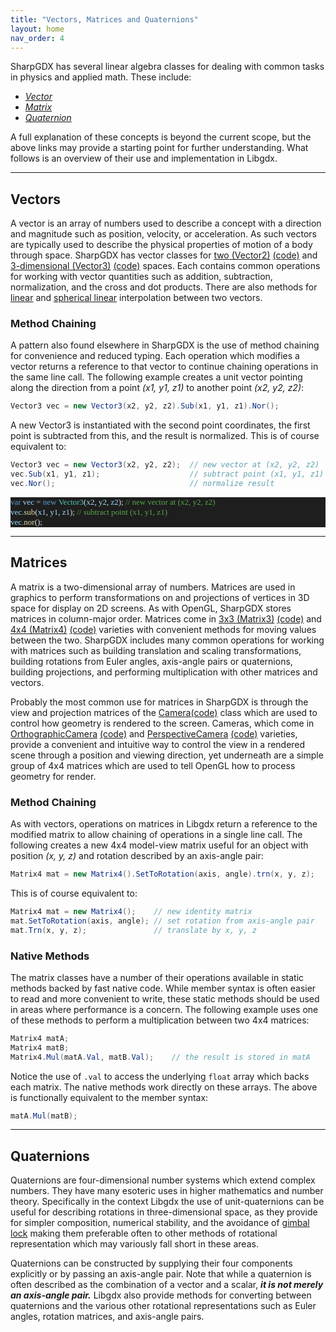 ```yaml
---
title: "Vectors, Matrices and Quaternions"
layout: home
nav_order: 4
---
```


SharpGDX has several linear algebra classes for dealing with common tasks in physics and applied math. These include:

  * *[Vector](https://en.wikipedia.org/wiki/Euclidean_vector)*
  * *[Matrix](https://en.wikipedia.org/wiki/Matrix_%28mathematics%29)*
  * *[Quaternion](https://en.wikipedia.org/wiki/Quaternion)*

A full explanation of these concepts is beyond the current scope, but the above links may provide a starting point for further understanding. What follows is an overview of their use and implementation in Libgdx.

----

## Vectors

A vector is an array of numbers used to describe a concept with a direction and magnitude such as position, velocity, or acceleration. As such vectors are typically used to describe the physical properties of motion of a body through space. SharpGDX has vector classes for [two (Vector2)](https://javadoc.io/doc/com.badlogicgames.gdx/gdx/latest/com/badlogic/gdx/math/Vector2.html) [(code)](https://github.com/sharpgdx/sharpgdx/tree/master/gdx/src/com/badlogic/gdx/math/Vector2.java) and [3-dimensional (Vector3)](https://javadoc.io/doc/com.badlogicgames.gdx/gdx/latest/com/badlogic/gdx/math/Vector3.html) [(code)](https://github.com/sharpgdx/sharpgdx/tree/master/gdx/src/com/badlogic/gdx/math/Vector3.java) spaces. Each contains common operations for working with vector quantities such as addition, subtraction, normalization, and the cross and dot products. There are also methods for [linear](https://en.wikipedia.org/wiki/Linear_interpolation) and [spherical linear](https://en.wikipedia.org/wiki/Spherical_linear_interpolation) interpolation between two vectors.

### Method Chaining

A pattern also found elsewhere in SharpGDX is the use of method chaining for convenience and reduced typing. Each operation which modifies a vector returns a reference to that vector to continue chaining operations in the same line call. The following example creates a unit vector pointing along the direction from a point _(x1, y1, z1)_ to another point _(x2, y2, z2)_:

```java
Vector3 vec = new Vector3(x2, y2, z2).Sub(x1, y1, z1).Nor();
```

A new Vector3 is instantiated with the second point coordinates, the first point is subtracted from this, and the result is normalized. This is of course equivalent to:

```csharp
Vector3 vec = new Vector3(x2, y2, z2);	// new vector at (x2, y2, z2)
vec.Sub(x1, y1, z1);					// subtract point (x1, y1, z1)
vec.Nor();								// normalize result
```

<pre style="font-family:Cascadia Mono;font-size:13px;color:gainsboro;background:#1e1e1e;"><span style="color:#569cd6;">var</span>&nbsp;<span style="color:#9cdcfe;">vec</span>&nbsp;<span style="color:#b4b4b4;">=</span>&nbsp;<span style="color:#569cd6;">new</span>&nbsp;<span style="color:#4ec9b0;">Vector3</span>(<span style="color:#9cdcfe;">x2</span>,&nbsp;<span style="color:#9cdcfe;">y2</span>,&nbsp;<span style="color:#9cdcfe;">z2</span>);&nbsp;<span style="color:#57a64a;">//&nbsp;new&nbsp;vector&nbsp;at&nbsp;(x2,&nbsp;y2,&nbsp;z2)</span>
<span style="color:#9cdcfe;">vec</span><span style="color:#b4b4b4;">.</span><span style="color:#dcdcaa;">sub</span>(<span style="color:#9cdcfe;">x1</span>,&nbsp;<span style="color:#9cdcfe;">y1</span>,&nbsp;<span style="color:#9cdcfe;">z1</span>);&nbsp;<span style="color:#57a64a;">//&nbsp;subtract&nbsp;point&nbsp;(x1,&nbsp;y1,&nbsp;z1)</span>
<span style="color:#9cdcfe;">vec</span><span style="color:#b4b4b4;">.</span><span style="color:#dcdcaa;">nor</span>();
</pre>

----

## Matrices

A matrix is a two-dimensional array of numbers. Matrices are used in graphics to perform transformations on and projections of vertices in 3D space for display on 2D screens. As with OpenGL, SharpGDX stores matrices in column-major order. Matrices come in 
[3x3 (Matrix3)](https://javadoc.io/doc/com.badlogicgames.gdx/gdx/latest/com/badlogic/gdx/math/Matrix3.html) 
[(code)](https://github.com/sharpgdx/sharpgdx/blob/master/gdx/src/com/badlogic/gdx/math/Matrix3.java) and [4x4 (Matrix4)](https://javadoc.io/doc/com.badlogicgames.gdx/gdx/latest/com/badlogic/gdx/math/Matrix4.html) [(code)](https://github.com/sharpgdx/sharpgdx/blob/master/gdx/src/com/badlogic/gdx/math/Matrix4.java) varieties with convenient methods for moving values between the two. SharpGDX includes many common operations for working with matrices such as building translation and scaling transformations, building rotations from Euler angles, axis-angle pairs or quaternions, building projections, and performing multiplication with other matrices and vectors.

Probably the most common use for matrices in SharpGDX is through the view and projection matrices of the [Camera](https://javadoc.io/doc/com.badlogicgames.gdx/gdx/latest/com/badlogic/gdx/graphics/Camera.html)[(code)](https://github.com/sharpgdx/sharpgdx/blob/master/gdx/src/com/badlogic/gdx/graphics/Camera.java) class which are used to control how geometry is rendered to the screen. Cameras, which come in [OrthographicCamera](https://javadoc.io/doc/com.badlogicgames.gdx/gdx/latest/com/badlogic/gdx/graphics/OrthographicCamera.html) [(code)](https://github.com/sharpgdx/sharpgdx/blob/master/gdx/src/com/badlogic/gdx/graphics/OrthographicCamera.java) and [PerspectiveCamera](https://javadoc.io/doc/com.badlogicgames.gdx/gdx/latest/com/badlogic/gdx/graphics/PerspectiveCamera.html) [(code)](https://github.com/sharpgdx/sharpgdx/blob/master/gdx/src/com/badlogic/gdx/graphics/PerspectiveCamera.java) varieties, provide a convenient and intuitive way to control the view in a rendered scene through a position and viewing direction, yet underneath are a simple group of 4x4 matrices which are used to tell OpenGL how to process geometry for render.

### Method Chaining

As with vectors, operations on matrices in Libgdx return a reference to the modified matrix to allow chaining of operations in a single line call. The following creates a new 4x4 model-view matrix useful for an object with position _(x, y, z)_ and rotation described by an axis-angle pair:

```csharp
Matrix4 mat = new Matrix4().SetToRotation(axis, angle).trn(x, y, z);
```

This is of course equivalent to:

```csharp
Matrix4 mat = new Matrix4();	// new identity matrix
mat.SetToRotation(axis, angle);	// set rotation from axis-angle pair
mat.Trn(x, y, z);				// translate by x, y, z
```

### Native Methods

The matrix classes have a number of their operations available in static methods backed by fast native code. While member syntax is often easier to read and more convenient to write, these static methods should be used in areas where performance is a concern. The following example uses one of these methods to perform a multiplication between two 4x4 matrices:

```csharp
Matrix4 matA;
Matrix4 matB;
Matrix4.Mul(matA.Val, matB.Val);	// the result is stored in matA
```

Notice the use of `.val` to access the underlying `float` array which backs each matrix. The native methods work directly on these arrays. The above is functionally equivalent to the member syntax:
```csharp
matA.Mul(matB);
```

----

## Quaternions

Quaternions are four-dimensional number systems which extend complex numbers. They have many esoteric uses in higher mathematics and number theory. Specifically in the context Libgdx the use of unit-quaternions can be useful for describing rotations in three-dimensional space, as they provide for simpler composition, numerical stability, and the avoidance of [gimbal lock](https://en.wikipedia.org/wiki/Gimbal_lock) making them preferable often to other methods of rotational representation which may variously fall short in these areas.

Quaternions can be constructed by supplying their four components explicitly or by passing an axis-angle pair. Note that while a quaternion is often described as the combination of a vector and a scalar, **_it is not merely an axis-angle pair._** Libgdx also provide methods for converting between quaternions and the various other rotational representations such as Euler angles, rotation matrices, and axis-angle pairs.